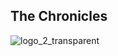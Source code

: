 ## The Chronicles

![logo_2_transparent](https://github.com/user-attachments/assets/1e41a445-f68f-43e0-87e3-9fc20ec6a3fc)
